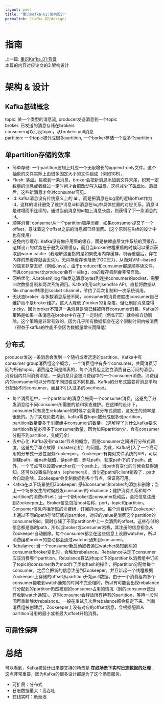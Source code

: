 ```yaml
---
layout: post
title: "重识Kafka-02:架构设计"
permalink: /kafka_02/design/
---
```


# 指南
上一篇: [重识Kafka_01:背景](https://spikeryang.github.io/kafka_01/background/)  
本篇的内容对应论文的3.架构设计

# 架构 & 设计
## Kafka基础概念
topic: 某一个类型的消息流, producer发送消息到一个topic  
broker: 已发送的消息存储在brokers  
consumer可以订阅topic，从brokers pull消息  
partition: 一个topic被分成很多partition, 一个borker存储一个或多个partition  

## 单partition存储的效率
- 简单存储: 一个partition逻辑上对应一个无限增长的append-only文件。这个抽象的文件实际上由很多固定大小的文件组成（例如1GB）。  
- Flush: 落盘。每收到一条消息，broker会把新消息添加到文件末尾，积累一定数量的消息或者经过一定时间才会把改动写入磁盘，这样减少了磁盘io。落盘后，这些新消息才会对consumer可见。  
- id: kafka消息没有传统意义上的 **id** ，而是把消息在log里的逻辑offset作为id，这样的设计避免了维护消息id和消息在log中具体位置的对应关系。消息id是递增而不连续的。通过当前消息的id加上消息长度，则获得了下一条消息的id。   
- 顺序消费: consumer从一个partition顺序消费，如果consumer提交了一个offset，意味着这个offset之前的消息都已经消费。(这个原则在Raft的设计中也有使用)  
- 避免内存缓存: Kafka没有做应用层的缓存，而是依赖底层文件系统的页缓存。这样设计的优势在于避免双重缓存，而且当broker进程重启的时候可以重新获取到warm cache（我理解这里指的是如果使用内存缓存，机器重启后，存在内存的热缓存就会丢失）。无内存缓存也降低了GC压力，从而对VM—based的语言非常友好（例如Java）。由于producer和cunsumer都是顺序读文件，而且consumer比producer会有一些lag，os的缓存机制会非常有效。  
- 网络优化: 从broker的log file发送消息bytes到连接consumer的socket，需要四次数据复制和两次系统调用。Kafka使用os的sendfile API，直接将数据从file channel转移到socket channel，节约了两次复制和一次系统调用。  
- 无状态broker: 与多数消息系统不同，consumer的消费进度由consumer自己维护而不是broker维护。这大大降低了broker的复杂度，但让删除消息变得tricky，因为broker不知道一条消息是否已经被所有consumer消费。Kafka的策略是如果一条消息在broker中存在了一定时间（例如7天）就会被自动删除。这个策略是非常有效的，因为几乎所有数据都会在这个限制时间内被消费（得益于kafka的性能不会因为数据量增长而降低）  

## 分布式
producer发送一条消息会发到一个随机或者选定的partition。Kafka中有consumer group消费组这个概念，一个消费组中有多个consumer，共同消费订阅的所有topic。消费组之间是隔离的，每个消费组会独立消费自己订阅的消息。消费组内共同消费消息，一条消息只会被消费组中的一个consumer消费。消费组内的consumer可以分布在不同进程或不同机器。Kafka的分布式需要将消息平均分配给不同consumer，而且不引入过多的overhead。  
- 每个消费组中，一个partition的消息会被同一个consumer消费，这避免了分发消息给不同consumer所需要的锁和状态维护。在这样的设计下，consumer只有发生rebalance的时候才会需要分布式调度，这发生的频率是很低的。为了实现负载均衡，kafka需要topic被分成很多份partition，partition数量要多于消费组中consumer的数量。（这解释了为什么kafka要求partition数量必须多于consumer数量，因为如果partition少，会有consumer分配不到partition，变成冗余）
- 去中心化: Kafka没有master节点的概念，而是consumer之间进行分布式调度，这避免了单点故障（master宕机）的问题。为此，Kafka引入了一个高可用的分布式一致性服务Zookeeper。Zookeeper有类似文件系统的API，可以创建path，给path赋值，读path值，删除path，获取path下的子path。此外，一个节点可以设置watcher在一个path上，当path有变化的时候会获得通知。还可以设置临时path（ephemeral），当创造path的client销毁了，path会自动删除。Zookeeper会复制数据到多个节点，保证高可用。
- Kafka在以下场景使用Zookeeper: 感知consumer和broker的添加和删除；当上一个场景发生的时候触发consumer的rebalance；维护消费关系和每个partition的消费offset；当一个新broker或consumer启动后，会把信息注册到Zookeeper上。Broker信息包括host名称，port，topic和partition。Consumer信息包括所属的消费组，订阅的topic。每个消费组在Zookeeper上通过不同的path存储订阅的partition，对应的value是消费这个partition的consumer的id。同时存储了不同partition中上一次消费的offset。这些存储的信息都是临时path，所以当broker或consumer宕机，其注册的信息都会从Zookeeper自动删除。每个consumer都会在这些信息上设置watcher，所以消费组和broker的变动都会通过watcher通知到consumer。
- Rebalance: 当一个consumer新启动或者通过watcher感知到别的consumer/broker变化时，会触发rebalance。Rebalance决定了consumer应该消费哪个partition。Rebalance算法对topic下的partition以消费组中订阅了topic的consumer数为mod作了类似hash的操作，把partition分配给每个consumer。之后会把新的信息注册到Zookeeper，并且新起一个线程根据Zookeeper上存储的offset从partition开始pull数据。由于一个消费组内多个consumer接收到watch通知的时间不完全相同，所以有可能会出现rebalance时分配到的partition仍然被别的consumer占用的情况（别的consumer还没有收到watch通知）。这时consumer会释放所有持有的partition，等待一段时间再重新触发rebalance。一般在重试几次后rebalance都会稳定下来。当新消费组被创建后，Zookeeper上没有对应的offset信息，会根据配置从partition可用的最小或者最大offset开始消费。

## 可靠性保障


# 总结
可以看到，Kafka被设计出来要支持的场景是 **在线场景下实时日志数据的处理** ，这点非常重要，因为Kafka的很多设计都是为了这个场景服务。
- 可扩展：分布式
- 日志数据量大：高吞吐
- 在线实时：低延迟
